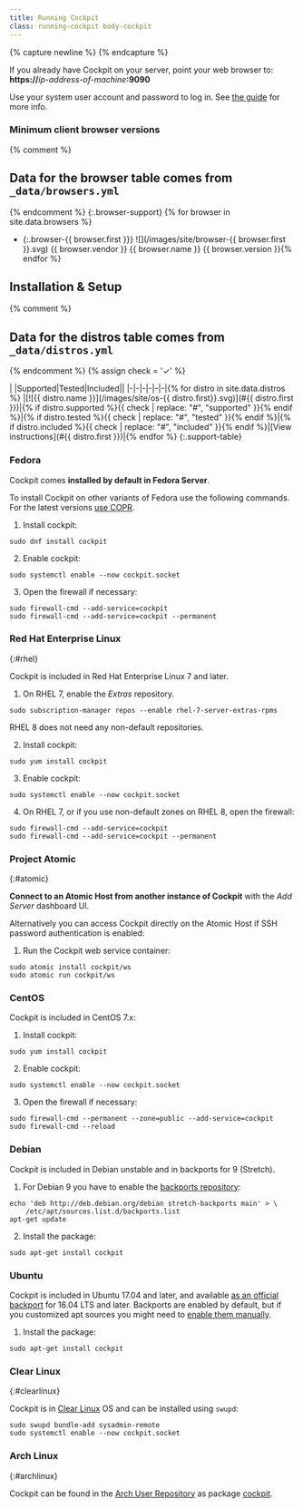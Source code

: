 ```yaml
---
title: Running Cockpit
class: running-cockpit body-cockpit
---
```


{% capture newline %}
{% endcapture %}

If you already have Cockpit on your server, point your web browser to:
**https://**_ip-address-of-machine_**:9090**

Use your system user account and password to log in. See [the guide](guide/latest/guide.html) for more info.

### Minimum client browser versions

{% comment %}
## Data for the browser table comes from `_data/browsers.yml` ##
{% endcomment %}
{:.browser-support}
{% for browser in site.data.browsers %}
- {:.browser-{{ browser.first }}} ![](/images/site/browser-{{ browser.first }}.svg) {{
  browser.vendor
  }} {{
  browser.name
  }} {{
  browser.version
}}{% endfor %}

## Installation & Setup

{% comment %}
## Data for the distros table comes from `_data/distros.yml` ##
{% endcomment %}
{% assign check = '<span aria-label="#">✓</span>' %}

| |Supported|Tested|Included||
|-|-|-|-|-|-|{%
  for distro in site.data.distros
%}
|[![{{ distro.name }}](/images/site/os-{{ distro.first}}.svg)](#{{ distro.first }})|{%
  if distro.supported %}{{ check | replace: "#", "supported" }}{% endif
  %}|{%
  if distro.tested %}{{ check | replace: "#", "tested" }}{% endif
  %}|{%
  if distro.included %}{{ check | replace: "#", "included" }}{% endif
  %}|[View instructions](#{{ distro.first }})|{% endfor %}
{:.support-table}

### Fedora

Cockpit comes **installed by default in Fedora Server**.

To install Cockpit on other variants of Fedora use the following commands. For the latest versions [use COPR](https://copr.fedoraproject.org/coprs/g/cockpit/cockpit-preview/).

1. Install cockpit: 
```
sudo dnf install cockpit
```
2. Enable cockpit: 
```
sudo systemctl enable --now cockpit.socket
```
3. Open the firewall if necessary:
```
sudo firewall-cmd --add-service=cockpit
sudo firewall-cmd --add-service=cockpit --permanent
```


### Red Hat Enterprise Linux
{:#rhel}

Cockpit is included in Red Hat Enterprise Linux 7 and later.

1. On RHEL 7, enable the _Extras_ repository.
```
sudo subscription-manager repos --enable rhel-7-server-extras-rpms
```
RHEL 8 does not need any non-default repositories.

2. Install cockpit: 
```
sudo yum install cockpit
```
3. Enable cockpit: 
```
sudo systemctl enable --now cockpit.socket
```
4. On RHEL 7, or if you use non-default zones on RHEL 8, open the firewall:
```
sudo firewall-cmd --add-service=cockpit
sudo firewall-cmd --add-service=cockpit --permanent
```


### Project Atomic
{:#atomic}

**Connect to an Atomic Host from another instance of Cockpit** with the _Add Server_ dashboard UI.

Alternatively you can access Cockpit directly on the Atomic Host if SSH password authentication is enabled:

1. Run the Cockpit web service container: 
```
sudo atomic install cockpit/ws
sudo atomic run cockpit/ws
```


### CentOS

Cockpit is included in CentOS 7.x:

1. Install cockpit: 
```
sudo yum install cockpit
```
2. Enable cockpit: 
```
sudo systemctl enable --now cockpit.socket
```
3. Open the firewall if necessary:
```
sudo firewall-cmd --permanent --zone=public --add-service=cockpit
sudo firewall-cmd --reload
```


### Debian

Cockpit is included in Debian unstable and in backports for 9 (Stretch).

1. For Debian 9 you have to enable the [backports repository](https://backports.debian.org):
```
echo 'deb http://deb.debian.org/debian stretch-backports main' > \
    /etc/apt/sources.list.d/backports.list
apt-get update
```

2. Install the package:
```
sudo apt-get install cockpit
```


### Ubuntu

Cockpit is included in Ubuntu 17.04 and later, and available [as an official backport](https://help.ubuntu.com/community/UbuntuBackports) for 16.04 LTS and later. Backports are enabled by default, but if you customized apt sources you might need to [enable them manually](https://help.ubuntu.com/community/UbuntuBackports#Enabling_Backports).

1. Install the package:

```
sudo apt-get install cockpit
```

### Clear Linux
{:#clearlinux}

Cockpit is in [Clear Linux](https://clearlinux.org/) OS and can be installed using `swupd`:

```
sudo swupd bundle-add sysadmin-remote
sudo systemctl enable --now cockpit.socket
```


### Arch Linux
{:#archlinux}

Cockpit can be found in the [Arch User Repository](https://wiki.archlinux.org/index.php/Arch_User_Repository) as package [cockpit](https://aur.archlinux.org/packages/cockpit/).


